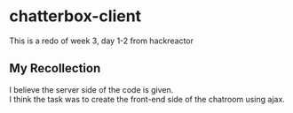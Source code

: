 # chatterbox-client
This is a redo of week 3, day 1-2 from hackreactor

## My Recollection
I believe the server side of the code is given.  
I think the task was to create the front-end side of the chatroom using ajax.
